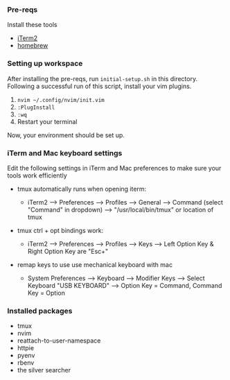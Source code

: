 
### Pre-reqs
Install these tools
- [iTerm2](https://iterm2.com/)
- [homebrew](https://zhttps://brew.sh/) 

### Setting up workspace
After installing the pre-reqs, run `initial-setup.sh` in this directory. Following a successful run of this script,
install your vim plugins.

1. `nvim ~/.config/nvim/init.vim`
2. `:PlugInstall`
3. `:wq`
4. Restart your terminal

Now, your environment should be set up.

### iTerm and Mac keyboard settings
Edit the following settings in iTerm and Mac preferences to make sure your tools work efficiently

- tmux automatically runs when opening iterm:
    - iTerm2 --> Preferences --> Profiles --> General --> Command (select "Command" in dropdown) --> "/usr/local/bin/tmux" or location of tmux

- tmux ctrl + opt bindings work:
    - iTerm2 --> Preferences --> Profiles --> Keys --> Left Option Key & Right Option Key are "Esc+"

- remap keys to use use mechanical keyboard with mac
	- System Preferences --> Keyboard --> Modifier Keys --> Select Keyboard "USB KEYBOARD" --> Option Key = Command, Command Key = Option

### Installed packages
- tmux
- nvim
- reattach-to-user-namespace
- httpie
- pyenv
- rbenv
- the silver searcher
